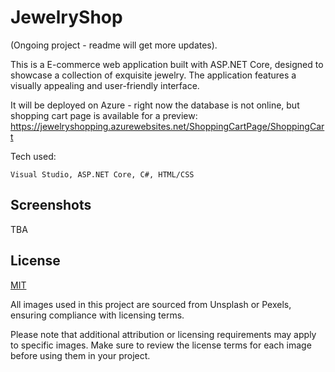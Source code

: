 
# JewelryShop

(Ongoing project - readme will get more updates).

This is a E-commerce web application built with ASP.NET Core, designed to showcase a collection of exquisite jewelry.
The application features a visually appealing and user-friendly interface.

It will be deployed on Azure - right now the database is not online, but shopping cart page is available for a preview:
https://jewelryshopping.azurewebsites.net/ShoppingCartPage/ShoppingCart



Tech used:

    Visual Studio, ASP.NET Core, C#, HTML/CSS



## Screenshots

TBA



## License

[MIT](https://choosealicense.com/licenses/mit/)

All images used in this project are sourced from Unsplash or Pexels, ensuring compliance with licensing terms.

Please note that additional attribution or licensing requirements may apply to specific images. Make sure to review the license terms for each image before using them in your project.

